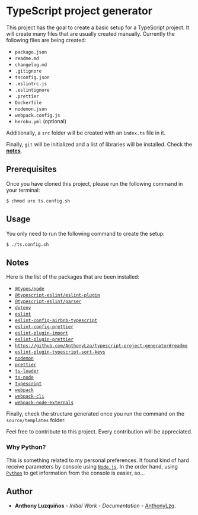 # TypeScript project generator

This project has the goal to create a basic setup for a TypeScript project. It will create many files that are usually created manually. Currently the following files are being created:

- `package.json`
- `readme.md`
- `changelog.md`
- `.gitignore`
- `tsconfig.json`
- `.eslintrc.js`
- `.eslintignore`
- `.prettier`
- `Dockerfile`
- `nodemon.json`
- `webpack.config.js`
- `heroku.yml` (optional)

Additionally, a `src` folder will be created with an `ìndex.ts` file in it.

Finally, `git` will be initialized and a list of libraries will be installed. Check the [**notes**](#notes).

## Prerequisites

Once you have cloned this project, please run the following command in your terminal:

```console
$ chmod u+x ts.config.sh
```

## Usage

You only need to run the following command to create the setup:

```console
$ ./ts.config.sh
```

## <a name="notes"></a>Notes

Here is the list of the packages that are been installed:

- [`@types/node`](https://www.npmjs.com/package/@types/node)
- [`@typescript-eslint/eslint-plugin`](https://www.npmjs.com/package/@typescript-eslint/eslint-plugin)
- [`@typescript-eslint/parser`](https://www.npmjs.com/package/@typescript-eslint/parser)
- [`dotenv`](https://www.npmjs.com/package/dotenv)
- [`eslint`](https://www.npmjs.com/package/eslint)
- [`eslint-config-airbnb-typescript`](https://www.npmjs.com/package/eslint-config-airbnb-typescript)
- [`eslint-config-prettier`](https://www.npmjs.com/package/eslint-config-prettier)
- [`eslint-plugin-import`](https://www.npmjs.com/package/eslint-plugin-import)
- [`eslint-plugin-prettier`](https://www.npmjs.com/package/eslint-plugin-prettier)
- [`https://github.com/AnthonyLzq/typescript-project-generator#readme`](https://www.npmjs.com/package/eslint-plugin-sort-keys-fix)
- [`eslint-plugin-typescript-sort-keys`](https://www.npmjs.com/package/eslint-plugin-typescript-sort-keys)
- [`nodemon`](https://www.npmjs.com/package/nodemon)
- [`prettier`](https://www.npmjs.com/package/prettier)
- [`ts-loader`](https://www.npmjs.com/package/ts-loader)
- [`ts-node`](https://www.npmjs.com/package/ts-node)
- [`typescript`](https://www.npmjs.com/package/typescript)
- [`webpack`](https://www.npmjs.com/package/webpack)
- [`webpack-cli`](https://www.npmjs.com/package/webpack-cli)
- [`webpack-node-externals`](https://www.npmjs.com/package/webpack-node-externals)

Finally, check the structure generated once you run the command on the `source/templates` folder.

Feel free to contribute to this project. Every contribution will be appreciated.

### Why Python?

This is something related to my personal preferences. It found kind of hard receive parameters by console using [`Node.js`](https://nodejs.org/en/). In the order hand, using [`Python`](https://www.python.org/) to get information from the console is easier, so...

## Author
-   **Anthony Luzquiños** - _Initial Work_ - _Documentation_ - [AnthonyLzq](https://github.com/AnthonyLzq).
